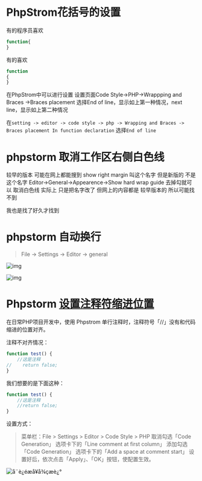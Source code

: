 # PhpStrom花括号的设置

有的程序员喜欢 

```php
function{
}
```

有的喜欢

```php
function
{
}
```

在PhpStrom中可以进行设置 
设置页面Code Style->PHP->Wrappping and Braces ->Braces placement 
选择End of line，显示如上第一种情况，next line，显示如上第二种情况





在`setting -> editor -> code style -> php -> Wrapping and Braces -> Braces placement In function declaration` 选择`End of line`



# phpstorm 取消工作区右侧白色线

较早的版本 可能在网上都能搜到  show right margin  叫这个名字
但是新版的 不是这个名字
Editor->General->Appearence->Show hard wrap guide  去掉勾就可以 取消白色线
实际上 只是把名字改了   但网上的内容都是  较早版本的 所以可能找不到

我也是找了好久才找到



# phpstorm 自动换行

> File -> Settings -> Editor -> general



![img](https://upload-images.jianshu.io/upload_images/1779921-681bbc91fcf15c34.png?imageMogr2/auto-orient/strip%7CimageView2/2/w/713/format/webp)





![img](https://upload-images.jianshu.io/upload_images/1779921-542e58d41b6444f2.png?imageMogr2/auto-orient/strip%7CimageView2/2/w/1000/format/webp)



# Phpstorm [设置注释符缩进位置](https://blog.csdn.net/ASUKA2020/article/details/84527927)

在日常PHP项目开发中，使用 Phpstrom 单行注释时，注释符号「//」没有和代码缩进的位置对齐。

注释不对齐情况：

```js
function test() { 
    //这是注释
//    return false; 
}
```

我们想要的是下面这种：

```js
function test() {
    //这是注释
    //return false;
}
```

设置方式：

> 菜单栏：File > Settings > Editor > Code Style > PHP
> 取消勾选「Code Generation」 选项卡下的「Line comment at first column」
> 添加勾选 「Code Generation」 选项卡下的「Add a space at comment start」
> 设置好后，依次点击「Apply」、「OK」按钮，使配置生效。

![å¨è¿éæå¥å¾çæè¿°](https://img-blog.csdnimg.cn/20181126104439155.png?x-oss-process=image/watermark,type_ZmFuZ3poZW5naGVpdGk,shadow_10,text_aHR0cHM6Ly9ibG9nLmNzZG4ubmV0L0FTVUtBMjAyMA==,size_16,color_FFFFFF,t_70)